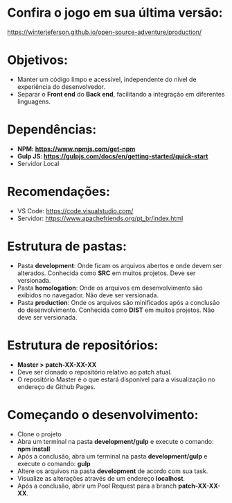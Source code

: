 # **Confira o jogo em sua última versão:**
https://winterjeferson.github.io/open-source-adventure/production/

# **Objetivos:**
* Manter um código limpo e acessível, independente do nível de experiência do desenvolvedor.
* Separar o **Front end** do **Back end**, facilitando a integração em diferentes linguagens.

# Dependências:
* **NPM: https://www.npmjs.com/get-npm**
* **Gulp JS: https://gulpjs.com/docs/en/getting-started/quick-start**
* Servidor Local

# Recomendações:
* VS Code: https://code.visualstudio.com/
* Servidor: https://www.apachefriends.org/pt_br/index.html

# Estrutura de pastas:
* Pasta **development**: Onde ficam os arquivos abertos e onde devem ser alterados. Conhecida como **SRC** em muitos projetos. Deve ser versionada.
* Pasta **homologation**: Onde os arquivos em desenvolvimento são exibidos no navegador. Não deve ser versionada.
* Pasta **production**: Onde os arquivos são minificados após a conclusão do desenvolvimento. Conhecida como **DIST** em muitos projetos. Não deve ser versionada.

# Estrutura de repositórios:
* **Master > patch-XX-XX-XX**
* Deve ser clonado o repositório relativo ao patch atual. 
* O repositório Master é o que estará disponível para a visualização no endereço de Github Pages.

# Começando o desenvolvimento:
* Clone o projeto
* Abra um terminal na pasta **development/gulp** e execute o comando: **npm install**
* Após a conclusão, abra um terminal na pasta **development/gulp** e execute o comando: **gulp**
* Altere os arquivos na pasta **development** de acordo com sua task.
* Visualize as alterações através de um endereço **localhost**.
* Após a conclusão, abrir um Pool Request para a branch **patch-XX-XX-XX**. 
